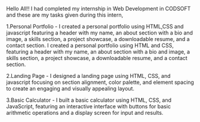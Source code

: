 Hello All!! I had completed my internship in Web Development in CODSOFT and these are my tasks given during this intern,

 1.Personal Portfolio -  I created a personal portfolio using HTML,CSS and javascript featuring a header with my name, an about section with a bio and image, a skills section, a project showcase, a downloadable resume, and a contact section. I created a personal portfolio using HTML and CSS, featuring a header with my name, an about section with a bio and image, a skills section, a project showcase, a downloadable resume, and a contact section.

2.Landing Page -  I designed a landing page using HTML, CSS, and javascript focusing on section alignment, color palette, and element spacing to create an engaging and visually appealing layout.

3.Basic Calculator - I built a basic calculator using HTML, CSS, and JavaScript, featuring an interactive interface with buttons for basic arithmetic operations and a display screen for input and results.
